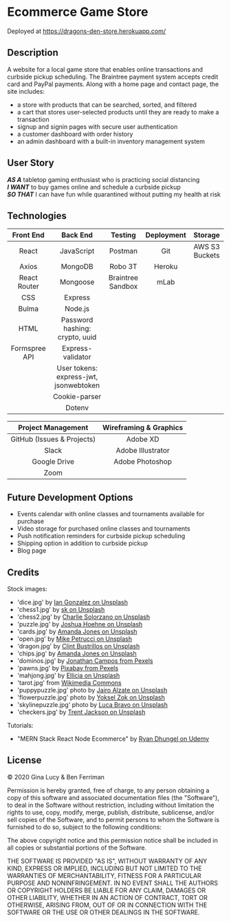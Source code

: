 # Ecommerce Game Store

Deployed at https://dragons-den-store.herokuapp.com/

## Description

A website for a local game store that enables online transactions and curbside pickup scheduling. The Braintree payment system accepts credit card and PayPal payments. Along with a home page and contact page, the site includes:

- a store with products that can be searched, sorted, and filtered
- a cart that stores user-selected products until they are ready to make a transaction
- signup and signin pages with secure user authentication
- a customer dashboard with order history
- an admin dashboard with a built-in inventory management system

## User Story

**_AS A_** tabletop gaming enthusiast who is practicing social distancing<br />
**_I WANT_** to buy games online and schedule a curbside pickup<br />
**_SO THAT_** I can have fun while quarantined without putting my health at risk

## Technologies

|   Front End   |                Back End                |      Testing      | Deployment |    Storage     |
| :-----------: | :------------------------------------: | :---------------: | :--------: | :------------: |
|     React     |               JavaScript               |      Postman      |    Git     | AWS S3 Buckets |
|     Axios     |                MongoDB                 |      Robo 3T      |   Heroku   |                |
| React Router  |                Mongoose                | Braintree Sandbox |    mLab    |                |
|      CSS      |                Express                 |                   |            |                |
|     Bulma     |                Node.js                 |                   |            |                |
|     HTML      |     Password hashing: crypto, uuid     |                   |            |                |
| Formspree API |           Express-validator            |                   |            |                |
|               | User tokens: express-jwt, jsonwebtoken |                   |            |                |
|               |             Cookie-parser              |                   |            |                |
|               |                 Dotenv                 |                   |            |                |

|     Project Management     | Wireframing & Graphics |
| :------------------------: | :--------------------: |
| GitHub (Issues & Projects) |        Adobe XD        |
|           Slack            |   Adobe Illustrator    |
|        Google Drive        |    Adobe Photoshop     |
|            Zoom            |                        |

## Future Development Options

- Events calendar with online classes and tournaments available for purchase
- Video storage for purchased online classes and tournaments
- Push notification reminders for curbside pickup scheduling
- Shipping option in addition to curbside pickup
- Blog page

## Credits

Stock images:

- 'dice.jpg' by [Ian Gonzalez on Unsplash](https://unsplash.com/photos/oVXMtsMejqo)
- 'chess1.jpg' by [sk on Unsplash](https://unsplash.com/photos/CNBRg1K9QvQ)
- 'chess2.jpg' by [Charlie Solorzano on Unsplash](https://unsplash.com/photos/aeXK1IeVVoI)
- 'puzzle.jpg' by [Joshua Hoehne on Unsplash](https://unsplash.com/photos/jAomkJlKwPI)
- 'cards.jpg' by [Amanda Jones on Unsplash](https://unsplash.com/photos/P787-xixGio)
- 'open.jpg' by [Mike Petrucci on Unsplash](https://unsplash.com/photos/c9FQyqIECds)
- 'dragon.jpg' by [Clint Bustrillos on Unsplash](https://unsplash.com/photos/X-A-LJVAhzk)
- 'chips.jpg' by [Amanda Jones on Unsplash](https://unsplash.com/photos/K2PAVcngNvY)
- 'dominos.jpg' by [Jonathan Campos from Pexels](https://www.pexels.com/photo/close-up-photo-of-dominoes-4066131/)
- 'pawns.jpg' by [Pixabay from Pexels](https://www.pexels.com/photo/focus-photo-of-4-wooden-pawn-figurine-209728/)
- 'mahjong.jpg' by [Ellicia on Unsplash](https://unsplash.com/photos/rMm0dChKUaI)
- 'tarot.jpg' from [Wikimedia Commons](https://commons.wikimedia.org/wiki/Category:Sola-Busca_tarot_deck)
- 'puppypuzzle.jpg' photo by [Jairo Alzate on Unsplash](https://unsplash.com/photos/sssxyuZape8)
- 'flowerpuzzle.jpg' photo by [Yoksel Zok on Unsplash](https://unsplash.com/photos/QathkdBonnY)
- 'skylinepuzzle.jpg' photo by [Luca Bravo on Unsplash](https://unsplash.com/photos/_QdFx92MO2U)
- 'checkers.jpg' by [Trent Jackson on Unsplash](https://unsplash.com/photos/KeLlkIwg038)

Tutorials:

- "MERN Stack React Node Ecommerce" by [Ryan Dhungel on Udemy](https://www.udemy.com/course/react-node-ecommerce/)

## License

© 2020 Gina Lucy & Ben Ferriman

Permission is hereby granted, free of charge, to any person obtaining a copy of this software and associated documentation files (the "Software"), to deal in the Software without restriction, including without limitation the rights to use, copy, modify, merge, publish, distribute, sublicense, and/or sell copies of the Software, and to permit persons to whom the Software is furnished to do so, subject to the following conditions:

The above copyright notice and this permission notice shall be included in all copies or substantial portions of the Software.

THE SOFTWARE IS PROVIDED "AS IS", WITHOUT WARRANTY OF ANY KIND, EXPRESS OR IMPLIED, INCLUDING BUT NOT LIMITED TO THE WARRANTIES OF MERCHANTABILITY, FITNESS FOR A PARTICULAR PURPOSE AND NONINFRINGEMENT. IN NO EVENT SHALL THE AUTHORS OR COPYRIGHT HOLDERS BE LIABLE FOR ANY CLAIM, DAMAGES OR OTHER LIABILITY, WHETHER IN AN ACTION OF CONTRACT, TORT OR OTHERWISE, ARISING FROM, OUT OF OR IN CONNECTION WITH THE SOFTWARE OR THE USE OR OTHER DEALINGS IN THE SOFTWARE.
